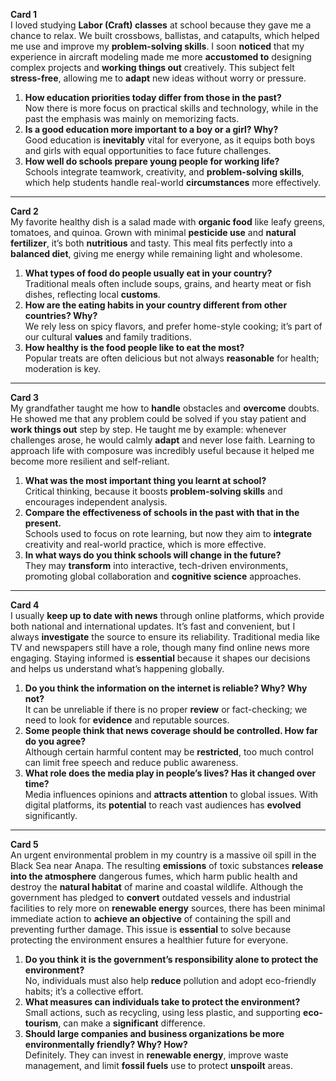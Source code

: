 **Card 1**  
I loved studying **Labor (Craft) classes** at school because they gave me a chance to relax. We built crossbows, ballistas, and catapults, which helped me use and improve my **problem-solving skills**. I soon **noticed** that my experience in aircraft modeling made me more **accustomed to** designing complex projects and **working things out** creatively. This subject felt **stress-free**, allowing me to **adapt** new ideas without worry or pressure.

1. **How education priorities today differ from those in the past?**  
   Now there is more focus on practical skills and technology, while in the past the emphasis was mainly on memorizing facts.  
2. **Is a good education more important to a boy or a girl? Why?**  
   Good education is **inevitably** vital for everyone, as it equips both boys and girls with equal opportunities to face future challenges.  
3. **How well do schools prepare young people for working life?**  
   Schools integrate teamwork, creativity, and **problem-solving skills**, which help students handle real-world **circumstances** more effectively.

---

**Card 2**  
My favorite healthy dish is a salad made with **organic food** like leafy greens, tomatoes, and quinoa. Grown with minimal **pesticide use** and **natural fertilizer**, it’s both **nutritious** and tasty. This meal fits perfectly into a **balanced diet**, giving me energy while remaining light and wholesome.

1. **What types of food do people usually eat in your country?**  
   Traditional meals often include soups, grains, and hearty meat or fish dishes, reflecting local **customs**.  
2. **How are the eating habits in your country different from other countries? Why?**  
   We rely less on spicy flavors, and prefer home-style cooking; it’s part of our cultural **values** and family traditions.  
3. **How healthy is the food people like to eat the most?**  
   Popular treats are often delicious but not always **reasonable** for health; moderation is key.

---

**Card 3**  
My grandfather taught me how to **handle** obstacles and **overcome** doubts. He showed me that any problem could be solved if you stay patient and **work things out** step by step. He taught me by example: whenever challenges arose, he would calmly **adapt** and never lose faith. Learning to approach life with composure was incredibly useful because it helped me become more resilient and self-reliant.

1. **What was the most important thing you learnt at school?**  
   Critical thinking, because it boosts **problem-solving skills** and encourages independent analysis.  
2. **Compare the effectiveness of schools in the past with that in the present.**  
   Schools used to focus on rote learning, but now they aim to **integrate** creativity and real-world practice, which is more effective.  
3. **In what ways do you think schools will change in the future?**  
   They may **transform** into interactive, tech-driven environments, promoting global collaboration and **cognitive science** approaches.

---

**Card 4**  
I usually **keep up to date with news** through online platforms, which provide both national and international updates. It’s fast and convenient, but I always **investigate** the source to ensure its reliability. Traditional media like TV and newspapers still have a role, though many find online news more engaging. Staying informed is **essential** because it shapes our decisions and helps us understand what’s happening globally.

1. **Do you think the information on the internet is reliable? Why? Why not?**  
   It can be unreliable if there is no proper **review** or fact-checking; we need to look for **evidence** and reputable sources.  
2. **Some people think that news coverage should be controlled. How far do you agree?**  
   Although certain harmful content may be **restricted**, too much control can limit free speech and reduce public awareness.  
3. **What role does the media play in people’s lives? Has it changed over time?**  
   Media influences opinions and **attracts attention** to global issues. With digital platforms, its **potential** to reach vast audiences has **evolved** significantly.

---

**Card 5**  
An urgent environmental problem in my country is a massive oil spill in the Black Sea near Anapa. The resulting **emissions** of toxic substances **release into the atmosphere** dangerous fumes, which harm public health and destroy the **natural habitat** of marine and coastal wildlife. Although the government has pledged to **convert** outdated vessels and industrial facilities to rely more on **renewable energy** sources, there has been minimal immediate action to **achieve an objective** of containing the spill and preventing further damage. This issue is **essential** to solve because protecting the environment ensures a healthier future for everyone.

1. **Do you think it is the government’s responsibility alone to protect the environment?**  
   No, individuals must also help **reduce** pollution and adopt eco-friendly habits; it’s a collective effort.  
2. **What measures can individuals take to protect the environment?**  
   Small actions, such as recycling, using less plastic, and supporting **eco-tourism**, can make a **significant** difference.  
3. **Should large companies and business organizations be more environmentally friendly? Why? How?**  
   Definitely. They can invest in **renewable energy**, improve waste management, and limit **fossil fuels** use to protect **unspoilt** areas.